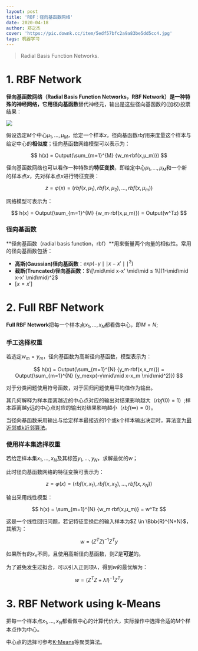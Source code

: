 ```yaml
---
layout: post
title: 'RBF：径向基函数网络'
date: 2020-04-18
author: 郑之杰
cover: 'https://pic.downk.cc/item/5edf57bfc2a9a83be5dd5cc4.jpg'
tags: 机器学习
---
```


> Radial Basis Function Networks.

# 1. RBF Network
**径向基函数网络（Radial Basis Function Networks，RBF Network）**是一种特殊的神经网络，它用**径向基函数**替代神经元，输出是这些径向基函数的(加权)投票结果：

![](https://pic.downk.cc/item/5edf44d1c2a9a83be5bf41b2.jpg)

假设选定$M$个中心$μ_1,...,μ_M$，给定一个样本$x$，径向基函数$rbf$用来度量这个样本与给定中心的**相似度**；径向基函数网络模型可以表示为：

$$ h(x) = Output(\sum_{m=1}^{M} {w_m·rbf(x,μ_m)}) $$

径向基函数网络也可以看作一种特殊的**特征变换**，即给定中心$μ_1,...,μ_M$和一个新的样本点$x$，先对样本点$x$进行特征变换：

$$ z = φ(x) = (rbf(x,μ_1),rbf(x,μ_2),...,rbf(x,μ_m)) $$

网络模型可表示为：

$$ h(x) = Output(\sum_{m=1}^{M} {w_m·rbf(x,μ_m)}) = Output(w^Tz) $$

### 径向基函数
**径向基函数（radial basis function，rbf）**用来衡量两个向量的相似性。常用的径向基函数包括：
- **高斯(Gaussian)径向基函数**：$exp(-γ\mid\mid x-x' \mid\mid^2)$
- **截断(Truncated)径向基函数**：$\[\mid\mid x-x' \mid\mid ≤ 1\](1-\mid\mid x-x' \mid\mid)^2$
- $[x=x']$

# 2. Full RBF Network
**Full RBF Network**把每一个样本点$x_1,...,x_N$都看做中心，即$M=N$;

### 手工选择权重
若选定$w_m = y_m$，径向基函数为高斯径向基函数，模型表示为：

$$ h(x) = Output(\sum_{m=1}^{N} {y_m·rbf(x,x_m)}) = Output(\sum_{m=1}^{N} {y_mexp(-γ\mid\mid x-x_m \mid\mid^2)}) $$

对于分类问题使用符号函数，对于回归问题使用平均值作为输出。

其几何解释为样本距离越近的中心点对应的输出对结果影响越大（$rbf(0)=1$）;样本距离越y远的中心点对应的输出对结果影响越小（$rbf(∞)=0$）。

当径向基函数采用输出与给定样本最接近的1个或k个样本输出决定时，算法变为[最近邻或k近邻算法](https://0809zheng.github.io/2020/03/23/knn.html)。

### 使用样本集选择权重
若给定样本集$x_1,...,x_N$及其标签$y_1,...,y_N$，求解最优的$w$；

此时径向基函数网络的特征变换可表示为：

$$ z = φ(x) = (rbf(x,x_1),rbf(x,x_2),...,rbf(x,x_N)) $$

输出采用线性模型：

$$ h(x) = \sum_{m=1}^{N} {w_m·rbf(x,μ_m)} = w^Tz $$

这是一个线性回归问题，若记特征变换后的输入样本为$Z \in \Bbb{R}^{N×N}$，其解为：

$$ w = (Z^TZ)^{-1}Z^Ty $$

如果所有的$x_n$不同，且使用高斯径向基函数，则$Z$是**可逆**的。

为了避免发生过拟合，可以引入正则项$λ$，得到$w$的最优解为：

$$ w = (Z^TZ+λI)^{-1}Z^Ty $$


# 3. RBF Network using k-Means
把每一个样本点$x_1,...,x_N$都看做中心的计算代价大，实际操作中选择合适的$M$个样本点作为中心。

中心点的选择可参考[K-Means](https://0809zheng.github.io/2020/05/02/kmeans.html)等聚类算法。
